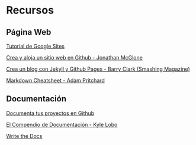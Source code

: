Recursos
========

## Página Web
[Tutorial de Google Sites](https://sites.google.com/upch.pe/tutorial-pagina)

[Crea y aloja un sitio web en Github - Jonathan McGlone](http://jmcglone.com/guides/github-pages/)

[Crea un blog con Jekyll y Github Pages - Barry Clark (Smashing Magazine)](https://www.smashingmagazine.com/2014/08/build-blog-jekyll-github-pages/)

[Markdown Cheatsheet - Adam Pritchard](https://github.com/adam-p/markdown-here/wiki/Markdown-Cheatsheet)

## Documentación
[Documenta tus proyectos en Github](https://guides.github.com/features/wikis/)

[El Compendio de Documentación - Kyle Lobo](https://github.com/kylelobo/The-Documentation-Compendium)

[Write the Docs](https://www.writethedocs.org/)


